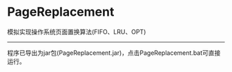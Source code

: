 # PageReplacement
模拟实现操作系统页面置换算法(FIFO、LRU、OPT)

<hr>

程序已导出为jar包(PageReplacement.jar)，点击PageReplacement.bat可直接运行。
